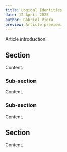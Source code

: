 ```yaml
---
title: Logical Identities
date: 12 April 2025
author: Gabriel Viera
preview: Article preview.
---
```


Article introduction.

## Section

Content.

### Sub-section

Content.

### Sub-section

Content.

## Section

Content.
